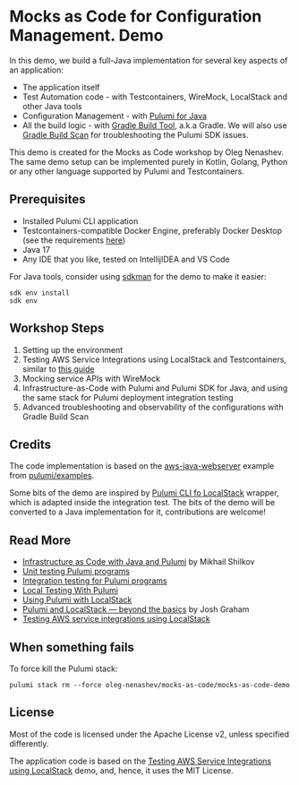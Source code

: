 # Mocks as Code for Configuration Management. Demo

In this demo, we build a full-Java implementation for several key aspects of an application:

- The application itself
- Test Automation code - with Testcontainers, WireMock, LocalStack and other Java tools
- Configuration Management - with [Pulumi for Java](https://www.pulumi.com/docs/languages-sdks/java/)
- All the build logic - with [Gradle Build Tool](https://gradle.org/), a.k.a Gradle.
  We will also use [Gradle Build Scan](https://docs.gradle.org/current/userguide/build_scans.html) for troubleshooting
  the Pulumi SDK issues.

This demo is created for the Mocks as Code workshop by Oleg Nenashev.
The same demo setup can be implemented purely in Kotlin,
Golang, Python or any other language supported by Pulumi and Testcontainers.

## Prerequisites

- Installed Pulumi CLI application
- Testcontainers-compatible Docker Engine, preferably Docker Desktop
  (see the requirements [here](https://www.testcontainers.org/supported_docker_environment/))
- Java 17
- Any IDE that you like, tested on IntellijIDEA and VS Code

For Java tools, consider using [sdkman](https://sdkman.io/) for the demo to make it easier:

```shell
sdk env install
sdk env
```

## Workshop Steps

1. Setting up the environment
2. Testing AWS Service Integrations using LocalStack and Testcontainers,
   similar to [this guide](https://testcontainers.com/guides/testing-aws-service-integrations-using-localstack/)
3. Mocking service APIs with WireMock
4. Infrastructure-as-Code with Pulumi and Pulumi SDK for Java, and using the same stack for
   Pulumi deployment integration testing
5. Advanced troubleshooting and observability of the configurations with Gradle Build Scan

## Credits

The code implementation is based on the
[aws-java-webserver](https://github.com/pulumi/examples/blob/master/aws-java-webserver)
example from [pulumi/examples](https://github.com/pulumi/examples/).

Some bits of the demo are inspired by [Pulumi CLI fo LocalStack](https://github.com/localstack/pulumi-local) wrapper,
which is adapted inside the integration test.
The bits of the demo will be converted to a Java implementation for it,
contributions are welcome!

## Read More

- [Infrastructure as Code with Java and Pulumi](https://www.pulumi.com/blog/announcing-infrastructure-as-code-with-java-and-pulumi/) by Mikhail Shilkov
- [Unit testing Pulumi programs](https://www.pulumi.com/docs/using-pulumi/testing/unit/)
- [Integration testing for Pulumi programs](https://www.pulumi.com/docs/using-pulumi/testing/integration/)
- [Local Testing With Pulumi](https://www.pulumi.com/blog/local-testing-with-pulumi/)
- [Using Pulumi with LocalStack](https://docs.localstack.cloud/user-guide/integrations/pulumi/)
- [Pulumi and LocalStack — beyond the basics](https://delitescere.medium.com/pulumi-and-localstack-beyond-the-basics-d993f3b94d17) by Josh Graham
- [Testing AWS service integrations using LocalStack](https://testcontainers.com/guides/testing-aws-service-integrations-using-localstack/)

## When something fails

To force kill the Pulumi stack:

```shell
pulumi stack rm --force oleg-nenashev/mocks-as-code/mocks-as-code-demo
```

## License

Most of the code is licensed under the Apache License v2,
unless specified differently.

The application code is based on the [Testing AWS Service Integrations using LocalStack](https://github.com/testcontainers/tc-guide-testing-aws-service-integrations-using-localstack) demo,
and, hence, it uses the MIT License.

